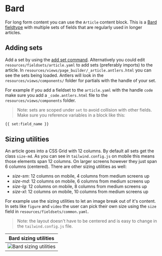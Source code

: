 # Bard

For long form content you can use the `Article` content block. This is a [Bard fieldtype](https://statamic.dev/fieldtypes/bard#content) with multiple sets of fields that are regularly used in longer articles.

## Adding sets
Add a set by using the [add set command](/features/commands.html#add-page-builder-article-set). Alternatively you could edit `resources/fieldsets/article.yaml` to add sets (preferably imports) to the article. In `resources/views/page_builder/_article.antlers.html` you can see the sets being loaded. Antlers will look in the `resources/views/components/` folder for partials with the handle of your set.

For example if you add a fieldset to the `article.yaml` with the handle `code` make sure you add a `_code.antlers.html` file to the `resources/views/components` folder.

> Note: sets are scoped under `set` to avoid collision with other fields. Make sure you reference variables in a block like this:

```html
{{ set:field_name }}
```

## Sizing utilities
An article goes into a CSS Grid with 12 columns. By default all sets get the class `size-md`. As you can see in `tailwind.config.js` on mobile this means those elements span 12 columns. On larger screens however they just span 6 columns (centered). There are other sizing utilities as well:

* *size-sm*: 12 columns on mobile, 4 columns from medium screens up
* *size-md*: 12 columns on mobile, 6 columns from medium screens up
* *size-lg*: 12 columns on mobile, 8 columns from medium screens up
* *size-xl*: 12 columns on mobile, 10 columns from medium screens up

For example use the sizing utilities to let an image break out of it's content. In sets like `figure` and `video` the user can pick their own size using the `size` field in `resources/fieldsets/common.yaml`.

> Note: the layout doesn't have to be centered and is easy to change in the `tailwind.config.js` file.

| Bard sizing utilities |
|---|
| ![Bard sizing utilities](/visuals/screenshots/bard.png) |
